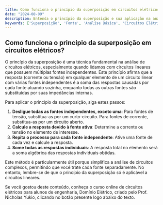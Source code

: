```yaml
---
title: Como funciona o princípio da superposição em circuitos elétricos?
date: "2024-08-09"
description: Entenda o princípio da superposição e sua aplicação na análise básica de circuitos elétricos.
keywords: ['Superposição', 'Fonte', 'Análise Básica', 'Circuitos Elétricos', 'Equivalente']
---
```


## Como funciona o princípio da superposição em circuitos elétricos?

O princípio da superposição é uma técnica fundamental na análise de circuitos elétricos, especialmente quando lidamos com circuitos lineares que possuem múltiplas fontes independentes. Este princípio afirma que a resposta (corrente ou tensão) em qualquer elemento de um circuito linear com várias fontes independentes é a soma das respostas causadas por cada fonte atuando sozinha, enquanto todas as outras fontes são substituídas por suas impedâncias internas.

Para aplicar o princípio da superposição, siga estes passos:

1. **Desligue todas as fontes independentes, exceto uma**: Para fontes de tensão, substitua-as por um curto-circuito. Para fontes de corrente, substitua-as por um circuito aberto.
2. **Calcule a resposta devido à fonte ativa**: Determine a corrente ou tensão no elemento de interesse.
3. **Repita o processo para cada fonte independente**: Ative uma fonte de cada vez e calcule a resposta.
4. **Some todas as respostas individuais**: A resposta total no elemento será a soma algébrica das respostas individuais obtidas.

Este método é particularmente útil porque simplifica a análise de circuitos complexos, permitindo que você trate cada fonte separadamente. No entanto, lembre-se de que o princípio da superposição só é aplicável a circuitos lineares.

Se você gostou deste conteúdo, conheça o curso online de circuitos elétricos para alunos de engenharia, Domínio Elétrico, criado pelo Prof. Nicholas Yukio, clicando no botão presente logo abaixo do texto.